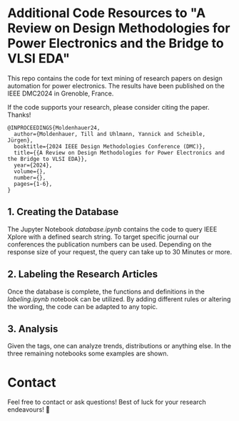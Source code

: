 # Additional Code Resources to "A Review on Design Methodologies for Power Electronics and the Bridge to VLSI EDA"

This repo contains the code for text mining of research papers on design automation for power electronics. The results have been published on the IEEE DMC2024 in Grenoble, France.

If the code supports your research, please consider citing the paper. Thanks!

```
@INPROCEEDINGS{Moldenhauer24,
  author={Moldenhauer, Till and Uhlmann, Yannick and Scheible, Jürgen},
  booktitle={2024 IEEE Design Methodologies Conference (DMC)}, 
  title={{A Review on Design Methodologies for Power Electronics and the Bridge to VLSI EDA}}, 
  year={2024},
  volume={},
  number={},
  pages={1-6},
}
```

## 1. Creating the Database

The Jupyter Notebook *database.ipynb* contains the code to query IEEE Xplore with a defined search string. To target specific journal our conferences the publication numbers can be used. Depending on the response size of your request, the query can take up to 30 Minutes or more.

## 2. Labeling the Research Articles

Once the database is complete, the functions and definitions in the *labeling.ipynb* notebook can be utilized. By adding different rules or altering the wording, the code can be adapted to any topic.

## 3. Analysis

Given the tags, one can analyze trends, distributions or anything else. In the three remaining notebooks some examples are shown.

# Contact

Feel free to contact or ask questions! Best of luck for your research endeavours! :rocket: